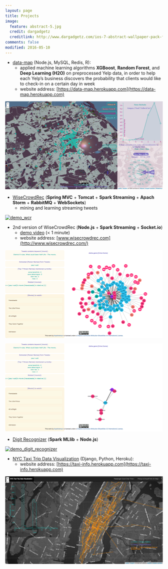 ```yaml
---
layout: page
title: Projects 
image:
  feature: abstract-5.jpg
  credit: dargadgetz
  creditlink: http://www.dargadgetz.com/ios-7-abstract-wallpaper-pack-for-iphone-5-and-ipod-touch-retina/
comments: false
modified: 2016-05-10
---
```


* [data-map](https://github.com/faustineinsun/data-map) (Node.js, MySQL, Redis, R): 
    * applied machine learning algorithms **XGBoost**, **Random Forest**, and **Deep Learning (H2O)** on preprocessed Yelp data, in order to help each Yelp’s business discovers the probability that clients would like to check-in on a certain day in week
    * website address: [https://data-map.herokuapp.com](https://data-map.herokuapp.com)      
       
[![demo_yelp](../images/demo_yelp.png)](https://data-map.herokuapp.com)

* [WiseCrowdRec](https://github.com/faustineinsun/WiseCrowdRec) (**Spring MVC** + **Tomcat** + **Spark Streaming** + **Apach Storm** + **RabbitMQ** + **WebSockets**)
    * mining and learning streaming tweets 

[![demo_wcr](../images/demo_wcr.gif)](https://github.com/faustineinsun/WiseCrowdRec)

* 2nd version of WiseCrowdRec (**Node.js** + **Spark Streaming** + **Socket.io**)
    * [demo video](https://drive.google.com/file/d/0B-OcoMYLimAlcWdBZHFRRHR5Y2c/view) (< 1 minute) 
    * website address: [www.wisecrowdrec.com](http://www.wisecrowdrec.com/)

[![demo_wcr_2nd](../images/demo-wcr-2nd-1.png)](https://drive.google.com/file/d/0B-OcoMYLimAlcWdBZHFRRHR5Y2c/view)

[![demo_wcr_2nd](../images/demo-wcr-2nd-2.png)](http://www.wisecrowdrec.com/)

* [Digit Recognizer](https://github.com/faustineinsun/recognizer) (**Spark MLlib** + **Node.js**)

[![demo_digit_recognizer](../images/DigitRecognizer-demo_short.gif)](https://github.com/faustineinsun/recognizer)

* [NYC Taxi Trip Data Visualization](https://github.com/faustineinsun/taxi-info) (Django, Python, Heroku): 
    * website address: [https://taxi-info.herokuapp.com](https://taxi-info.herokuapp.com)      
       
[![demo_yelp](../images/demo-taxi-info.png)](https://taxi-info.herokuapp.com)

<script>
  (function(i,s,o,g,r,a,m){i['GoogleAnalyticsObject']=r;i[r]=i[r]||function(){
  (i[r].q=i[r].q||[]).push(arguments)},i[r].l=1*new Date();a=s.createElement(o),
  m=s.getElementsByTagName(o)[0];a.async=1;a.src=g;m.parentNode.insertBefore(a,m)
  })(window,document,'script','//www.google-analytics.com/analytics.js','ga');

  ga('create', 'UA-72549140-1', 'auto');
  ga('send', 'pageview');

</script>
